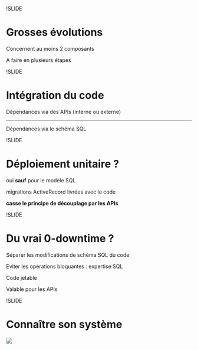 !SLIDE
# Grosses évolutions

Concernent au moins 2 composants

A faire en plusieurs étapes


!SLIDE
# Intégration du code

Dépendances via des APIs (interne ou externe)

* * *

Dépendances via le schéma SQL


!SLIDE
# Déploiement unitaire ?

oui **sauf** pour le modèle SQL

migrations ActiveRecord livrées avec le code

**casse le principe de découplage par les APIs**


!SLIDE
# Du vrai 0-downtime ?

Séparer les modifications de schéma SQL du code

Eviter les opérations bloquantes : expertise SQL

Code jetable

Valable pour les APIs


!SLIDE
# Connaître son système

![](assets/illustrations/schema.png)
